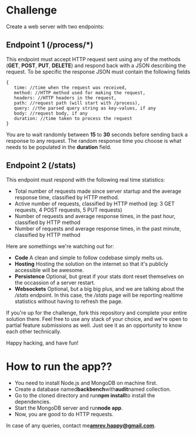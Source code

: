 # Challenge

Create a web server with two endpoints:

## Endpoint 1 (/process/*)
This endpoint must accept HTTP request sent using any of the methods (**GET**, **POST**, **PUT**, **DELETE**) and respond back with a JSON describing the request. To be specific the response JSON must contain the following fields
 
 ```
 {
    time: //time when the request was received,
    method: //HTTP method used for making the request,
    headers: //HTTP headers in the request,
    path: //request path (will start with /process),
    query: //the parsed query string as key-values, if any
    body: //request body, if any
    duration: //time taken to process the request
 }
 ```

You are to wait randomly between **15** to **30** seconds before sending back a response to any request. The random response time you choose is what needs to be populated in the **duration** field.

## Endpoint 2 (/stats)
This endpoint must respond with the following real time statistics:

  * Total number of requests made since server startup and the average response time, classified by HTTP method.
  * Active number of requests, classified by HTTP method (eg: 3 GET requests, 4 POST requests, 5 PUT requests)
  * Number of requests and average response times, in the past hour, classified by HTTP method
  * Number of requests and average response times, in the past minute, classified by HTTP method
 
Here are somethings we're watching out for:

  * **Code** A clean and simple to follow codebase simply melts us.
  * **Hosting** Hosting the solution on the internet so that it's publicly accessible will be awesome.
  * **Persistence** Optional, but great if your stats dont reset themselves on the occassion of a server restart.
  * **Websockets** Optional, but a big big plus, and we are talking about the */stats* endpoint. In this case, the */stats* page will be reporting realtime statistics without having to refresh the page.
  
If you're up for the challenge, fork this repository and complete your entire solution there. Feel free to use any stack of your choice, and we're open to partial feature submissions as well. Just see it as an opportunity to know each other technically.

Happy hacking, and have fun!


# How to run the app??

* You need to install Node.js and MongoDB on machine first.
* Create a database named**backbench**with**audit**named collection.
* Go to the cloned directory and run**npm install**to install the dependencies.
* Start the MongoDB server and run**node app**.
* Now, you are good to do HTTP requests.

In case of any queries, contact me**amrev.happy@gmail.com**.
